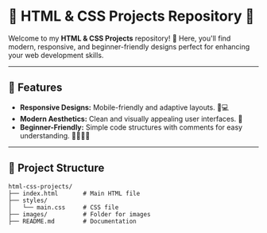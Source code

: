 # 🌟 HTML & CSS Projects Repository 🌟

Welcome to my **HTML & CSS Projects** repository! 🎉 Here, you'll find modern, responsive, and beginner-friendly designs perfect for enhancing your web development skills. 

---

## 🚀 Features
- **Responsive Designs:** Mobile-friendly and adaptive layouts. 📱💻
- **Modern Aesthetics:** Clean and visually appealing user interfaces. 🎨
- **Beginner-Friendly:** Simple code structures with comments for easy understanding. 👩‍💻👨‍💻

---

## 📂 Project Structure

```plaintext
html-css-projects/
├── index.html       # Main HTML file
├── styles/
│   └── main.css     # CSS file
├── images/          # Folder for images
├── README.md        # Documentation
